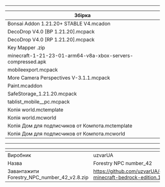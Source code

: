 ***
| Збірка                                                     |
|------------------------------------------------------------|
| Bonsai Addon 1.21.20+ STABLE V4.mcadon                     |
| DecoDrop V4.0 [BP 1.21.20].mcpack                          |
| DecoDrop V4.0 [RP 1.21.20].mcpack                          |
| Key Mapper .zip                                            |
| minecraft-1-21-23-01-arm64-v8a-xbox-servers-compressed.apk |
| mobileexport.mcpack                                        |
| More Camera Perspectives V-3.1.1.mcpack                    |
| Paint.mcaddon                                              |
| SafeStorage_1.21.20.mcpack                                 |
| tablist_mobile__pc.mcpack                                  |
| Копія world.mctemplate                                     |
| Копія world.mcworld                                        |
| Копія Дом для подписчиков от Компота.mctemplate            |
| Копія Дом для подписчиков от Компота.mcworld               |
***
| <!-- -->                                    | <!-- -->                                                                                                                     |
|---------------------------------------------|------------------------------------------------------------------------------------------------------------------------------|
| Виробник                                    | uzvarUA                                                                                                                      |
| Назва                                       | Forestry NPC number_42                                                                                                       |
| Завантажити Forestry_NPC_number_42_v2.8.zip | https://github.com/uzvarUA/collection/releases/download/v1.21.23-minecraft-bedrock-edition.1/Forestry_NPC_number_42_v2.8.zip |
